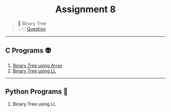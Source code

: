 <h1 align="center"> Assignment 8 </h1>

> 💠 Binary Tree<br> 👉🏼 [Question](https://github.com/saha-indranil/DSA01/blob/main/Questions/Assignment-8%40DSALAB.txt)

---

## C Programs 👽

1. [Binary Tree using Array](https://github.com/saha-indranil/DSA01/blob/main/Binary%20Tree/C%20Programs/binaryTreeArr.c)
1. [Binary Tree using LL](https://github.com/saha-indranil/DSA01/blob/main/Binary%20Tree/C%20Programs/binaryTreeLL.c)

---

## Python Programs 🤖

1. Binary Tree using LL
